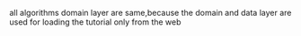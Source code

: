 all algorithms domain  layer are same,because the domain and data layer are used for 
loading the tutorial only from the web